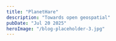 ```yaml
---
title: "PlanetHare"
description: "Towards open geospatial"
pubDate: "Jul 20 2025"
heroImage: "/blog-placeholder-3.jpg"
---
```


